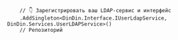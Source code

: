 
        // 👇 Зарегистрировать ваш LDAP-сервис и интерфейс
        .AddSingleton<DinDin.Interface.IUserLdapService, DinDin.Services.UserLDAPService>()
        // Репозиторий
